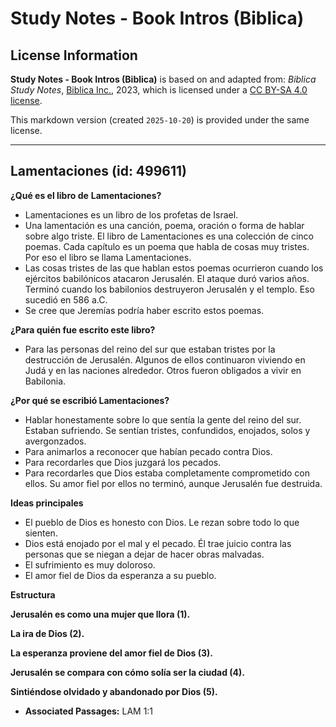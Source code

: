 # Study Notes - Book Intros (Biblica)

## License Information

**Study Notes - Book Intros (Biblica)** is based on and adapted from: _Biblica Study Notes_, [Biblica Inc.](https://www.biblica.com/), 2023, which is licensed under a [CC BY-SA 4.0 license](https://creativecommons.org/licenses/by-sa/4.0/legalcode.en).

This markdown version (created `2025-10-20`) is provided under the same license.



--------------------------------

## Lamentaciones (id: 499611)

**¿Qué es el libro de** **Lamentaciones?**

* Lamentaciones es un libro de los profetas de Israel.
* Una lamentación es una canción, poema, oración o forma de hablar sobre algo triste. El libro de Lamentaciones es una colección de cinco poemas. Cada capítulo es un poema que habla de cosas muy tristes. Por eso el libro se llama Lamentaciones.
* Las cosas tristes de las que hablan estos poemas ocurrieron cuando los ejércitos babilónicos atacaron Jerusalén. El ataque duró varios años. Terminó cuando los babilonios destruyeron Jerusalén y el templo. Eso sucedió en 586 a.C.
* Se cree que Jeremías podría haber escrito estos poemas.

**¿Para quién fue escrito este libro?**

* Para las personas del reino del sur que estaban tristes por la destrucción de Jerusalén. Algunos de ellos continuaron viviendo en Judá y en las naciones alrededor. Otros fueron obligados a vivir en Babilonia.

**¿Por qué se escribió Lamentaciones?**

* Hablar honestamente sobre lo que sentía la gente del reino del sur. Estaban sufriendo. Se sentían tristes, confundidos, enojados, solos y avergonzados.
* Para animarlos a reconocer que habían pecado contra Dios.
* Para recordarles que Dios juzgará los pecados.
* Para recordarles que Dios estaba completamente comprometido con ellos. Su amor fiel por ellos no terminó, aunque Jerusalén fue destruida.

**Ideas principales**

* El pueblo de Dios es honesto con Dios. Le rezan sobre todo lo que sienten.
* Dios está enojado por el mal y el pecado. Él trae juicio contra las personas que se niegan a dejar de hacer obras malvadas.
* El sufrimiento es muy doloroso.
* El amor fiel de Dios da esperanza a su pueblo.

**Estructura**

**Jerusalén es como una mujer que llora (1\).**

**La ira de Dios (2\).**

**La esperanza proviene del amor fiel de Dios (3\).**

**Jerusalén se compara con cómo solía ser la ciudad (4\).**

**Sintiéndose olvidado y abandonado por Dios (5\).**

* **Associated Passages:** LAM 1:1

